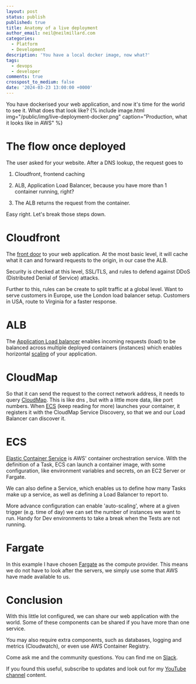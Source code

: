 ```yaml
---
layout: post
status: publish
published: true
title: Anatomy of a live deployment
author_email: neil@neilmillard.com
categories:
  - Platform
  - Development
description: 'You have a local docker image, now what?'
tags:
  - devops
  - developer
comments: true
crosspost_to_medium: false
date: '2024-03-23 13:00:00 +0000'
---
```

You have dockerised your web application, and now it's time for the world to see it. What does that look like?
{% include image.html
img="/public/img/live-deployment-docker.png"
caption="Production, what it looks like in AWS" %}

The flow once deployed
==========
The user asked for your website. After a DNS lookup, the request goes to

1) Cloudfront, frontend caching

2) ALB, Application Load Balancer, because you have more than 1 container running, right?

3) The ALB returns the request from the container.

Easy right. Let's break those steps down.

Cloudfront
========
The [front door][cloudfront] to your web application. At the most basic level, it will cache what it can and forward requests to the
origin, in our case the ALB.

Security is checked at this level, SSL/TLS, and rules to defend against DDoS (Distributed Denial of Service) attacks.

Further to this, rules can be create to split traffic at a global level. Want to serve customers in Europe, use the
London load balancer setup. Customers in USA, route to Virginia for a faster response.

ALB
===========
The [Application Load balancer][alb] enables incoming requests (load) to be balanced across multiple deployed containers
(instances) which enables horizontal [scaling](/2016/10/10/elastic-and-scalable.html) of your application.

CloudMap
========
So that it can send the request to the correct network address, it needs to query [CloudMap][cloudmap]. This is like dns
, but with a little more data, like port numbers. When [ECS][ecs] (keep reading for more) launches your container, it
registers it with the CloudMap Service Discovery, so that we and our Load Balancer can discover it.

ECS
===
[Elastic Container Service][ecs] is AWS' container orchestration service. With the definition of a Task, ECS can launch a
container image, with some configuration, like environment variables and secrets, on an EC2 Server or Fargate.

We can also define a Service, which enables us to define how many Tasks make up a service, as well as defining a
Load Balancer to report to.

More advance configuration can enable 'auto-scaling', where at a given trigger (e.g. time of day) we can set the number
of instances we want to run. Handy for Dev environments to take a break when the Tests are not running.

Fargate
=======
In this example I have chosen [Fargate][fargate] as the compute provider. This means we do not have to look after the
servers, we simply use some that AWS have made available to us.

Conclusion
==========
With this little lot configured, we can share our web application with the world. Some of these components can be shared
if you have more than one service.

You may also require extra components, such as databases, logging and metrics (Cloudwatch), or even use AWS Container Registry.

Come ask me and the community questions. You can find me on [Slack]({{site.data.slack.invite}}).


If you found this useful, subscribe to updates and look out
for my [YouTube channel]({{site.data.youtube.channel}}) content.

[cloudfront]: https://aws.amazon.com/cloudfront/
[cloudmap]: https://aws.amazon.com/cloud-map/
[ecs]: https://aws.amazon.com/ecs/
[alb]: https://docs.aws.amazon.com/elasticloadbalancing/latest/application/introduction.html
[fargate]: https://aws.amazon.com/fargate/
